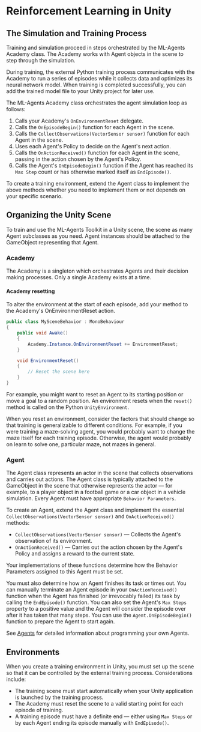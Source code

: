 # Reinforcement Learning in Unity

## The Simulation and Training Process

Training and simulation proceed in steps orchestrated by the ML-Agents Academy
class. The Academy works with Agent objects in the scene to step
through the simulation.

During training, the external Python training process communicates with the
Academy to run a series of episodes while it collects data and optimizes its
neural network model. When training is completed
successfully, you can add the trained model file to your Unity project for later
use.

The ML-Agents Academy class orchestrates the agent simulation loop as follows:

1. Calls your Academy's `OnEnvironmentReset` delegate.
2. Calls the `OnEpisodeBegin()` function for each Agent in the scene.
3. Calls the  `CollectObservations(VectorSensor sensor)` function for each Agent in the scene.
4. Uses each Agent's Policy to decide on the Agent's next action.
5. Calls the `OnActionReceived()` function for each Agent in the scene, passing in
   the action chosen by the Agent's Policy.
6. Calls the Agent's `OnEpisodeBegin()` function if the Agent has reached its `Max
   Step` count or has otherwise marked itself as `EndEpisode()`.

To create a training environment, extend the Agent class to
implement the above methods whether you need to implement them or not depends on
your specific scenario.

## Organizing the Unity Scene

To train and use the ML-Agents Toolkit in a Unity scene, the scene as many Agent subclasses as you need.
Agent instances should be attached to the GameObject representing that Agent.

### Academy

The Academy is a singleton which orchestrates Agents and their decision making processes. Only
a single Academy exists at a time.

#### Academy resetting
To alter the environment at the start of each episode, add your method to the Academy's OnEnvironmentReset action.

```csharp
public class MySceneBehavior : MonoBehaviour
{
    public void Awake()
    {
        Academy.Instance.OnEnvironmentReset += EnvironmentReset;
    }

    void EnvironmentReset()
    {
        // Reset the scene here
    }
}
```

For example, you might want to reset an Agent to its starting
position or move a goal to a random position. An environment resets when the
`reset()` method is called on the Python `UnityEnvironment`.

When you reset an environment, consider the factors that should change so that
training is generalizable to different conditions. For example, if you were
training a maze-solving agent, you would probably want to change the maze itself
for each training episode. Otherwise, the agent would probably on learn to solve
one, particular maze, not mazes in general.

### Agent

The Agent class represents an actor in the scene that collects observations and
carries out actions. The Agent class is typically attached to the GameObject in
the scene that otherwise represents the actor — for example, to a player object
in a football game or a car object in a vehicle simulation. Every Agent must
have appropriate `Behavior Parameters`.

To create an Agent, extend the Agent class and implement the essential
`CollectObservations(VectorSensor sensor)` and `OnActionReceived()` methods:

* `CollectObservations(VectorSensor sensor)` — Collects the Agent's observation of its environment.
* `OnActionReceived()` — Carries out the action chosen by the Agent's Policy and
  assigns a reward to the current state.

Your implementations of these functions determine how the Behavior Parameters
assigned to this Agent must be set.

You must also determine how an Agent finishes its task or times out. You can
manually terminate an Agent episode in your `OnActionReceived()` function when the Agent
has finished (or irrevocably failed) its task by calling the `EndEpisode()` function.
You can also set the Agent's `Max Steps` property to a positive value and the
Agent will consider the episode over after it has taken that many steps. You can
use the `Agent.OnEpisodeBegin()` function to prepare the Agent to start again.

See [Agents](Learning-Environment-Design-Agents.md) for detailed information
about programming your own Agents.

## Environments

When you create a training environment in Unity, you must set up the scene so
that it can be controlled by the external training process. Considerations
include:

* The training scene must start automatically when your Unity application is
  launched by the training process.
* The Academy must reset the scene to a valid starting point for each episode of
  training.
* A training episode must have a definite end — either using `Max Steps` or by
  each Agent ending its episode manually with `EndEpisode()`.
